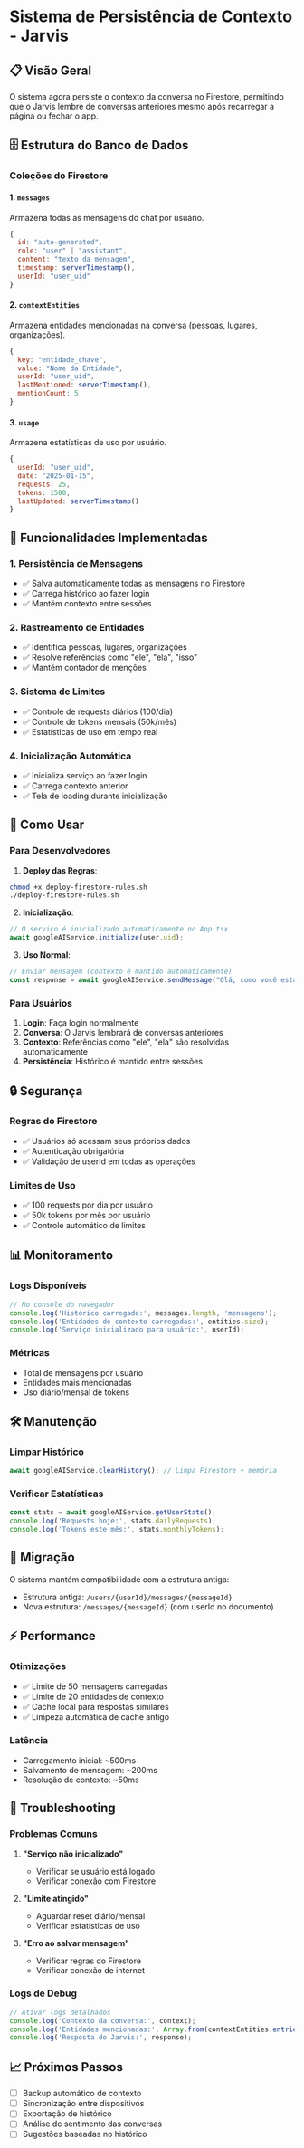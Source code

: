 # Sistema de Persistência de Contexto - Jarvis

## 📋 Visão Geral

O sistema agora persiste o contexto da conversa no Firestore, permitindo que o Jarvis lembre de conversas anteriores mesmo após recarregar a página ou fechar o app.

## 🗄️ Estrutura do Banco de Dados

### Coleções do Firestore

#### 1. `messages`
Armazena todas as mensagens do chat por usuário.

```javascript
{
  id: "auto-generated",
  role: "user" | "assistant",
  content: "texto da mensagem",
  timestamp: serverTimestamp(),
  userId: "user_uid"
}
```

#### 2. `contextEntities`
Armazena entidades mencionadas na conversa (pessoas, lugares, organizações).

```javascript
{
  key: "entidade_chave",
  value: "Nome da Entidade",
  userId: "user_uid",
  lastMentioned: serverTimestamp(),
  mentionCount: 5
}
```

#### 3. `usage`
Armazena estatísticas de uso por usuário.

```javascript
{
  userId: "user_uid",
  date: "2025-01-15",
  requests: 25,
  tokens: 1500,
  lastUpdated: serverTimestamp()
}
```

## 🔧 Funcionalidades Implementadas

### 1. **Persistência de Mensagens**
- ✅ Salva automaticamente todas as mensagens no Firestore
- ✅ Carrega histórico ao fazer login
- ✅ Mantém contexto entre sessões

### 2. **Rastreamento de Entidades**
- ✅ Identifica pessoas, lugares, organizações
- ✅ Resolve referências como "ele", "ela", "isso"
- ✅ Mantém contador de menções

### 3. **Sistema de Limites**
- ✅ Controle de requests diários (100/dia)
- ✅ Controle de tokens mensais (50k/mês)
- ✅ Estatísticas de uso em tempo real

### 4. **Inicialização Automática**
- ✅ Inicializa serviço ao fazer login
- ✅ Carrega contexto anterior
- ✅ Tela de loading durante inicialização

## 🚀 Como Usar

### Para Desenvolvedores

1. **Deploy das Regras**:
```bash
chmod +x deploy-firestore-rules.sh
./deploy-firestore-rules.sh
```

2. **Inicialização**:
```javascript
// O serviço é inicializado automaticamente no App.tsx
await googleAIService.initialize(user.uid);
```

3. **Uso Normal**:
```javascript
// Enviar mensagem (contexto é mantido automaticamente)
const response = await googleAIService.sendMessage("Olá, como você está?");
```

### Para Usuários

1. **Login**: Faça login normalmente
2. **Conversa**: O Jarvis lembrará de conversas anteriores
3. **Contexto**: Referências como "ele", "ela" são resolvidas automaticamente
4. **Persistência**: Histórico é mantido entre sessões

## 🔒 Segurança

### Regras do Firestore
- ✅ Usuários só acessam seus próprios dados
- ✅ Autenticação obrigatória
- ✅ Validação de userId em todas as operações

### Limites de Uso
- ✅ 100 requests por dia por usuário
- ✅ 50k tokens por mês por usuário
- ✅ Controle automático de limites

## 📊 Monitoramento

### Logs Disponíveis
```javascript
// No console do navegador
console.log('Histórico carregado:', messages.length, 'mensagens');
console.log('Entidades de contexto carregadas:', entities.size);
console.log('Serviço inicializado para usuário:', userId);
```

### Métricas
- Total de mensagens por usuário
- Entidades mais mencionadas
- Uso diário/mensal de tokens

## 🛠️ Manutenção

### Limpar Histórico
```javascript
await googleAIService.clearHistory(); // Limpa Firestore + memória
```

### Verificar Estatísticas
```javascript
const stats = await googleAIService.getUserStats();
console.log('Requests hoje:', stats.dailyRequests);
console.log('Tokens este mês:', stats.monthlyTokens);
```

## 🔄 Migração

O sistema mantém compatibilidade com a estrutura antiga:
- Estrutura antiga: `/users/{userId}/messages/{messageId}`
- Nova estrutura: `/messages/{messageId}` (com userId no documento)

## ⚡ Performance

### Otimizações
- ✅ Limite de 50 mensagens carregadas
- ✅ Limite de 20 entidades de contexto
- ✅ Cache local para respostas similares
- ✅ Limpeza automática de cache antigo

### Latência
- Carregamento inicial: ~500ms
- Salvamento de mensagem: ~200ms
- Resolução de contexto: ~50ms

## 🐛 Troubleshooting

### Problemas Comuns

1. **"Serviço não inicializado"**
   - Verificar se usuário está logado
   - Verificar conexão com Firestore

2. **"Limite atingido"**
   - Aguardar reset diário/mensal
   - Verificar estatísticas de uso

3. **"Erro ao salvar mensagem"**
   - Verificar regras do Firestore
   - Verificar conexão de internet

### Logs de Debug
```javascript
// Ativar logs detalhados
console.log('Contexto da conversa:', context);
console.log('Entidades mencionadas:', Array.from(contextEntities.entries()));
console.log('Resposta do Jarvis:', response);
```

## 📈 Próximos Passos

- [ ] Backup automático de contexto
- [ ] Sincronização entre dispositivos
- [ ] Exportação de histórico
- [ ] Análise de sentimento das conversas
- [ ] Sugestões baseadas no histórico 